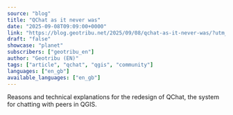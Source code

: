 ```yaml
---
source: "blog"
title: "QChat as it never was"
date: "2025-09-08T09:09:00+0000"
link: "https://blog.geotribu.net/2025/09/08/qchat-as-it-never-was/?utm_source=rss-feed&utm_medium=RSS&utm_campaign=feed-syndication"
draft: "false"
showcase: "planet"
subscribers: ["geotribu_en"]
author: "Geotribu (EN)"
tags: ["article", "qchat", "qgis", "community"]
languages: ["en_gb"]
available_languages: ["en_gb"]
---
```


Reasons and technical explanations for the redesign of QChat, the system for chatting with peers in QGIS.
